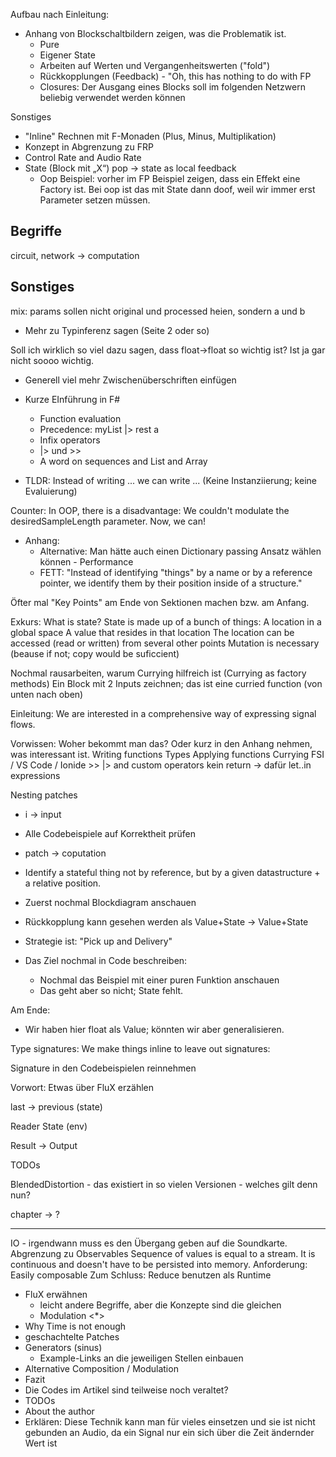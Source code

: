 
Aufbau nach Einleitung:

* Anhang von Blockschaltbildern zeigen, was die Problematik ist.
    * Pure
    * Eigener State
    * Arbeiten auf Werten und Vergangenheitswerten ("fold")
    * Rückkopplungen (Feedback) - "Oh, this has nothing to do with FP
    * Closures: Der Ausgang eines Blocks soll im folgenden Netzwern beliebig verwendet werden können

Sonstiges
* "Inline" Rechnen mit F-Monaden (Plus, Minus, Multiplikation)
* Konzept in Abgrenzung zu FRP
* Control Rate and Audio Rate
* State (Block mit „X“) pop -> state as local feedback 
    * Oop Beispiel: vorher im FP Beispiel zeigen, dass ein Effekt eine Factory ist. Bei oop ist das mit State dann doof, weil wir immer erst Parameter setzen müssen.


Begriffe
---
circuit, network -> computation





Sonstiges
---
mix: params sollen nicht original und processed heien, sondern a und b
* Mehr zu Typinferenz sagen (Seite 2 oder so)

Soll ich wirklich so viel dazu sagen, dass float->float so wichtig ist? Ist ja gar nicht soooo wichtig.

* Generell viel mehr Zwischenüberschriften einfügen

* Kurze EInführung in F#
    * Function evaluation
    * Precedence: myList |> rest a
    * Infix operators
    * |> und >>
    * A word on sequences and List and Array

* TLDR: Instead of writing ... we can write ... (Keine Instanziierung; keine Evaluierung)


Counter: In OOP, there is a disadvantage: We couldn't modulate the desiredSampleLength parameter. Now, we can!

* Anhang:
    * Alternative: Man hätte auch einen Dictionary passing Ansatz wählen können - Performance
    * FETT: "Instead of identifying "things" by a name or by a reference pointer, we identify them by their position inside of a structure."

Öfter mal "Key Points" am Ende von Sektionen machen bzw. am Anfang.

Exkurs: What is state? State is made up of a bunch of things:
    A location in a global space
    A value that resides in that location
    The location can be accessed (read or written) from several other points
    Mutation is necessary (beause if not; copy would be suficcient)

Nochmal rausarbeiten, warum Currying hilfreich ist (Currying as factory methods)
    Ein Block mit 2 Inputs zeichnen; das ist eine curried function (von unten nach oben)

Einleitung: We are interested in a comprehensive way of expressing signal flows.

Vorwissen: Woher bekommt man das?
    Oder kurz in den Anhang nehmen, was interessant ist.
    Writing functions
    Types
    Applying functions
    Currying
    FSI / VS Code / Ionide
    >> |> and custom operators
    kein return -> dafür let..in expressions


Nesting patches

* i -> input
* Alle Codebeispiele auf Korrektheit prüfen
* patch -> coputation

* Identify a stateful thing not by reference, but by a given datastructure + a relative position.
* Zuerst nochmal Blockdiagram anschauen
* Rückkopplung kann gesehen werden als Value+State -> Value+State
* Strategie ist: "Pick up and Delivery"
* Das Ziel nochmal in Code beschreiben:
    * Nochmal das Beispiel mit einer puren Funktion anschauen
    * Das geht aber so nicht; State fehlt.

Am Ende:
* Wir haben hier float als Value; könnten wir aber generalisieren.

Type signatures:
    We make things inline to leave out signatures:

Signature in den Codebeispielen reinnehmen

Vorwort: Etwas über FluX erzählen

last -> previous (state)

Reader State (env)

Result -> Output

TODOs

BlendedDistortion - das existiert in so vielen Versionen - welches gilt denn nun?

chapter -> ?

---

IO - irgendwann muss es den Übergang geben auf die Soundkarte.
Abgrenzung zu Observables
Sequence of values is equal to a stream. It is continuous and doesn't have to be persisted into memory.
Anforderung: Easily composable
Zum Schluss: Reduce benutzen als Runtime



* FluX erwähnen
    * leicht andere Begriffe, aber die Konzepte sind die gleichen
    * Modulation <*>
* Why Time is not enough
* geschachtelte Patches
* Generators (sinus)
    * Example-Links an die jeweiligen Stellen einbauen
* Alternative Composition / Modulation
* Fazit
* Die Codes im Artikel sind teilweise noch veraltet?
* TODOs
* About the author
* Erklären: Diese Technik kann man für vieles einsetzen und sie ist nicht gebunden an Audio, da ein Signal nur ein sich über die Zeit ändernder Wert ist